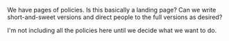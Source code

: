 We have pages of policies. Is this basically a landing page? Can we write short-and-sweet versions and direct people to the full versions as desired? 

I'm not including all the policies here until we decide what we want to do. 